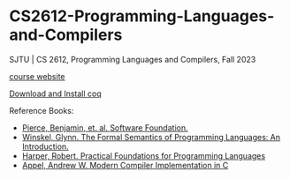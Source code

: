 # CS2612-Programming-Languages-and-Compilers
SJTU |   CS 2612, Programming Languages and Compilers, Fall 2023

[course website](https://jhc.sjtu.edu.cn/public/courses/CS2612/)



[Download and Install coq](https://coq.inria.fr/download)


Reference Books:
* [Pierce, Benjamin, et. al. Software Foundation.](https://idris-hackers.github.io/software-foundations/pdf/sf-idris-2018.pdf)
* [Winskel, Glynn. The Formal Semantics of Programming Languages: An Introduction.](https://cloudflare-ipfs.com/ipfs/bafykbzaceas6kiragqrriyukfx5l2wyh34wjwelyeptdeg7qjisrmwsyp7tck?filename=Glynn%20Winskel%20-%20The%20Formal%20Semantics%20of%20Programming%20Languages_%20An%20Introduction%20%28Foundations%20of%20Computing%29-The%20MIT%20Press%20%281993%29.pdf)
* [Harper, Robert. Practical Foundations for Programming Languages](https://profs.sci.univr.it/~merro/files/harper.pdf)
* [Appel, Andrew W. Modern Compiler Implementation in C](https://cloudflare-ipfs.com/ipfs/bafykbzaceciulcuh6tjm5osrz3dphqpar3elh5vamvf56ziebskci3tpvn466?filename=Andrew%20W.%20Appel%2C%20%20Maia%20Ginsburg%20-%20Modern%20Compiler%20Implementation%20in%20C-Cambridge%20University%20Press%20%281998%29.pdf)
